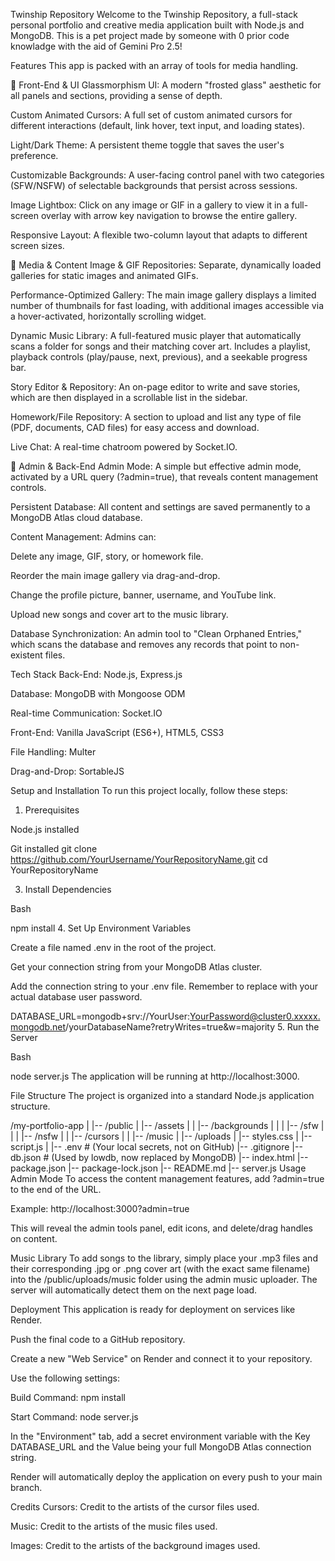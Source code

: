 Twinship Repository
Welcome to the Twinship Repository, a full-stack personal portfolio and creative media application built with Node.js and MongoDB. This is a pet project made by someone with 0 prior code knowladge with the aid of Gemini
Pro 2.5!

Features
This app is packed with an array of tools for media handling. 

🎨 Front-End & UI
Glassmorphism UI: A modern "frosted glass" aesthetic for all panels and sections, providing a sense of depth.

Custom Animated Cursors: A full set of custom animated cursors for different interactions (default, link hover, text input, and loading states).

Light/Dark Theme: A persistent theme toggle that saves the user's preference.

Customizable Backgrounds: A user-facing control panel with two categories (SFW/NSFW) of selectable backgrounds that persist across sessions.

Image Lightbox: Click on any image or GIF in a gallery to view it in a full-screen overlay with arrow key navigation to browse the entire gallery.

Responsive Layout: A flexible two-column layout that adapts to different screen sizes.

🎵 Media & Content
Image & GIF Repositories: Separate, dynamically loaded galleries for static images and animated GIFs.

Performance-Optimized Gallery: The main image gallery displays a limited number of thumbnails for fast loading, with additional images accessible via a hover-activated, horizontally scrolling widget.

Dynamic Music Library: A full-featured music player that automatically scans a folder for songs and their matching cover art. Includes a playlist, playback controls (play/pause, next, previous), and a seekable progress bar.

Story Editor & Repository: An on-page editor to write and save stories, which are then displayed in a scrollable list in the sidebar.

Homework/File Repository: A section to upload and list any type of file (PDF, documents, CAD files) for easy access and download.

Live Chat: A real-time chatroom powered by Socket.IO.

🔐 Admin & Back-End
Admin Mode: A simple but effective admin mode, activated by a URL query (?admin=true), that reveals content management controls.

Persistent Database: All content and settings are saved permanently to a MongoDB Atlas cloud database.

Content Management: Admins can:

Delete any image, GIF, story, or homework file.

Reorder the main image gallery via drag-and-drop.

Change the profile picture, banner, username, and YouTube link.

Upload new songs and cover art to the music library.

Database Synchronization: An admin tool to "Clean Orphaned Entries," which scans the database and removes any records that point to non-existent files.

Tech Stack
Back-End: Node.js, Express.js

Database: MongoDB with Mongoose ODM

Real-time Communication: Socket.IO

Front-End: Vanilla JavaScript (ES6+), HTML5, CSS3

File Handling: Multer

Drag-and-Drop: SortableJS

Setup and Installation
To run this project locally, follow these steps:

1. Prerequisites

Node.js installed

Git installed
git clone https://github.com/YourUsername/YourRepositoryName.git
cd YourRepositoryName

3. Install Dependencies

Bash

npm install
4. Set Up Environment Variables

Create a file named .env in the root of the project.

Get your connection string from your MongoDB Atlas cluster.

Add the connection string to your .env file. Remember to replace <password> with your actual database user password.

DATABASE_URL=mongodb+srv://YourUser:YourPassword@cluster0.xxxxx.mongodb.net/yourDatabaseName?retryWrites=true&w=majority
5. Run the Server

Bash

node server.js
The application will be running at http://localhost:3000.

File Structure
The project is organized into a standard Node.js application structure.

/my-portfolio-app
|
|-- /public
|   |-- /assets
|   |   |-- /backgrounds
|   |   |   |-- /sfw
|   |   |   |-- /nsfw
|   |   |-- /cursors
|   |   |-- /music
|   |-- /uploads
|   |-- styles.css
|   |-- script.js
|
|-- .env                # (Your local secrets, not on GitHub)
|-- .gitignore
|-- db.json             # (Used by lowdb, now replaced by MongoDB)
|-- index.html
|-- package.json
|-- package-lock.json
|-- README.md
|-- server.js
Usage
Admin Mode
To access the content management features, add ?admin=true to the end of the URL.

Example: http://localhost:3000?admin=true

This will reveal the admin tools panel, edit icons, and delete/drag handles on content.

Music Library
To add songs to the library, simply place your .mp3 files and their corresponding .jpg or .png cover art (with the exact same filename) into the /public/uploads/music folder using the admin music uploader. The server will automatically detect them on the next page load.

Deployment
This application is ready for deployment on services like Render.

Push the final code to a GitHub repository.

Create a new "Web Service" on Render and connect it to your repository.

Use the following settings:

Build Command: npm install

Start Command: node server.js

In the "Environment" tab, add a secret environment variable with the Key DATABASE_URL and the Value being your full MongoDB Atlas connection string.

Render will automatically deploy the application on every push to your main branch.

Credits
Cursors: Credit to the artists of the cursor files used.

Music: Credit to the artists of the music files used.

Images: Credit to the artists of the background images used.
